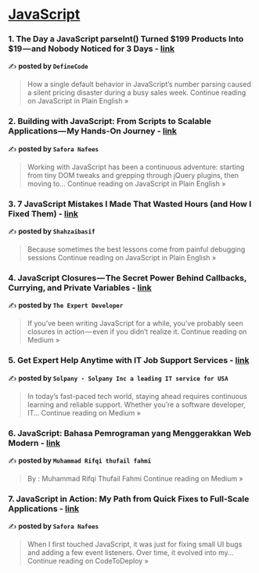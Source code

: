 
<h1><a href=https://medium.com/tag/javascript-development/recommended target="_blank" rel="noopener noreferrer">JavaScript</a></h1>
<h3>1. The Day a JavaScript parseInt() Turned $199 Products Into $19 — and Nobody Noticed for 3 Days - <a href="https://javascript.plainenglish.io/the-day-a-javascript-parseint-turned-199-products-into-19-and-nobody-noticed-for-3-days-8887ea71eb60?source=rss------javascript_development-5" target="_blank" rel="noopener noreferrer">link</a></h3>

✍️ **posted by `DefineCode`**

<blockquote>How a single default behavior in JavaScript’s number parsing caused a silent pricing disaster during a busy sales week.
Continue reading on JavaScript in Plain English »</blockquote>

<h3>2. Building with JavaScript: From Scripts to Scalable Applications — My Hands-On Journey - <a href="https://javascript.plainenglish.io/building-with-javascript-from-scripts-to-scalable-applications-my-hands-on-journey-36c5de50ed82?source=rss------javascript_development-5" target="_blank" rel="noopener noreferrer">link</a></h3>

✍️ **posted by `Safora Nafees`**

<blockquote>Working with JavaScript has been a continuous adventure: starting from tiny DOM tweaks and grepping through jQuery plugins, then moving to…
Continue reading on JavaScript in Plain English »</blockquote>

<h3>3. 7 JavaScript Mistakes I Made That Wasted Hours (and How I Fixed Them) - <a href="https://javascript.plainenglish.io/7-javascript-mistakes-i-made-that-wasted-hours-and-how-i-fixed-them-32823eca645d?source=rss------javascript_development-5" target="_blank" rel="noopener noreferrer">link</a></h3>

✍️ **posted by `Shahzaibasif`**

<blockquote>Because sometimes the best lessons come from painful debugging sessions
Continue reading on JavaScript in Plain English »</blockquote>

<h3>4.  JavaScript Closures — The Secret Power Behind Callbacks, Currying, and Private Variables - <a href="https://the-expert-developer.medium.com/javascript-closures-the-secret-power-behind-callbacks-currying-and-private-variables-ab17efe38189?source=rss------javascript_development-5" target="_blank" rel="noopener noreferrer">link</a></h3>

✍️ **posted by `The Expert Developer`**

<blockquote>If you’ve been writing JavaScript for a while, you’ve probably seen closures in action — even if you didn’t realize it.
Continue reading on Medium »</blockquote>

<h3>5. Get Expert Help Anytime with IT Job Support Services - <a href="https://medium.com/@walmartpro54/get-expert-help-anytime-with-it-job-support-services-5218cabf5c9e?source=rss------javascript_development-5" target="_blank" rel="noopener noreferrer">link</a></h3>

✍️ **posted by `Solpany - Solpany Inc a leading IT service for USA`**

<blockquote>In today’s fast-paced tech world, staying ahead requires continuous learning and reliable support. Whether you’re a software developer, IT…
Continue reading on Medium »</blockquote>

<h3>6. JavaScript: Bahasa Pemrograman yang Menggerakkan Web Modern - <a href="https://medium.com/@muhammadrifqi1719/javascript-bahasa-pemrograman-yang-menggerakkan-web-modern-6a465c8eab6a?source=rss------javascript_development-5" target="_blank" rel="noopener noreferrer">link</a></h3>

✍️ **posted by `Muhammad Rifqi thufail fahmi`**

<blockquote>By : Muhammad Rifqi Thufail Fahmi
Continue reading on Medium »</blockquote>

<h3>7. JavaScript in Action: My Path from Quick Fixes to Full-Scale Applications - <a href="https://medium.com/codetodeploy/javascript-in-action-my-path-from-quick-fixes-to-full-scale-applications-850ef8df7275?source=rss------javascript_development-5" target="_blank" rel="noopener noreferrer">link</a></h3>

✍️ **posted by `Safora Nafees`**

<blockquote>When I first touched JavaScript, it was just for fixing small UI bugs and adding a few event listeners. Over time, it evolved into my…
Continue reading on CodeToDeploy »</blockquote>

